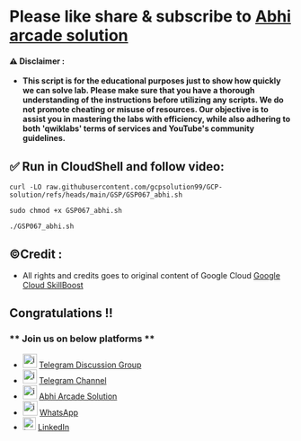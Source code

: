 # Please like share & subscribe to [Abhi arcade solution](http://www.youtube.com/@Abhi_Arcade_Solution)

#### ⚠️ Disclaimer :
- **This script is for the educational purposes just to show how quickly we can solve lab. Please make sure that you have a thorough understanding of the instructions before utilizing any scripts. We do not promote cheating or  misuse of resources. Our objective is to assist you in mastering the labs with efficiency, while also adhering to both 'qwiklabs' terms of services and YouTube's community guidelines.**

## ✅ Run in CloudShell and follow video:

```
curl -LO raw.githubusercontent.com/gcpsolution99/GCP-solution/refs/heads/main/GSP/GSP067_abhi.sh

sudo chmod +x GSP067_abhi.sh

./GSP067_abhi.sh
```

## ©Credit :
- All rights and credits goes to original content of Google Cloud [Google Cloud SkillBoost](https://www.cloudskillsboost.google/) 

## Congratulations !!

### ** Join us on below platforms **

- <img width="25" alt="image" src="https://github.com/user-attachments/assets/171448df-7b22-4166-8d8d-86f72fb78aff"> [Telegram Discussion Group](https://t.me/+HiOSF3PxrvFhNzU1)
- <img width="25" alt="image" src="https://github.com/user-attachments/assets/0ebd7e7d-6f9b-41e9-a241-8483dca9f3f1"> [Telegram Channel](https://t.me/abhiarcadesolution)
- <img width="25" alt="image" src="https://github.com/user-attachments/assets/dc326965-d4fa-4f1b-87f1-dbad6e3a7259"> [Abhi Arcade Solution](https://www.youtube.com/@Abhi_Arcade_Solution)
- <img width="26" alt="image" src="https://github.com/user-attachments/assets/d9070a07-7fce-47c5-8626-7ea98ccc46e3"> [WhatsApp](https://whatsapp.com/channel/0029VakEGSJ0VycJcnB8Fn3z)
- <img width="23" alt="image" src="https://github.com/user-attachments/assets/ce0916c3-e5f9-4709-afbd-e67bd42d1c57"> [LinkedIn](https://www.linkedin.com/in/abhi-arcade-solution-9b8a15319/)
